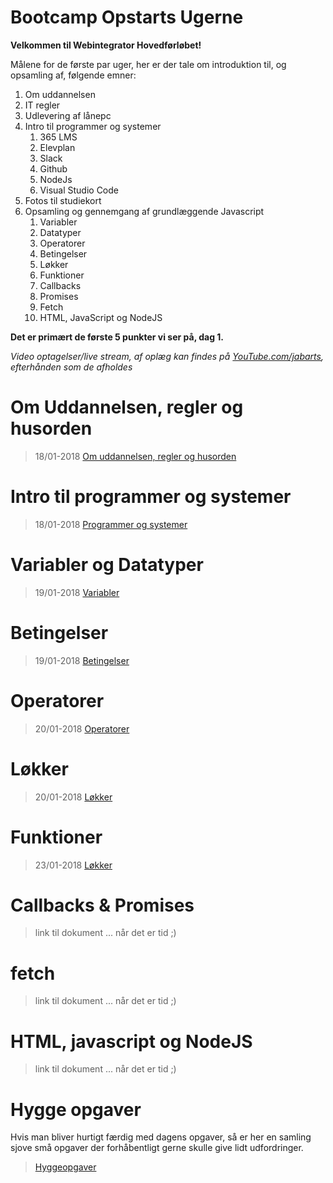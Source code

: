 # Bootcamp Opstarts Ugerne
**Velkommen til Webintegrator Hovedførløbet!**

Målene for de første par uger, her er der tale om introduktion til, og opsamling af, følgende emner:
1. Om uddannelsen 
1. IT regler
1. Udlevering af lånepc
1. Intro til programmer og systemer
   1. 365 LMS
   1. Elevplan
   1. Slack
   1. Github
   1. NodeJs
   1. Visual Studio Code
1. Fotos til studiekort
1. Opsamling og gennemgang af grundlæggende Javascript 
   1. Variabler
   1. Datatyper
   1. Operatorer
   1. Betingelser
   1. Løkker
   1. Funktioner
   1. Callbacks
   1. Promises
   1. Fetch
   1. HTML, JavaScript og NodeJS

**Det er primært de første 5 punkter vi ser på, dag 1.**


*Video optagelser/live stream, af oplæg kan findes på [YouTube.com/jabarts](https://youtube.com/jabarts), efterhånden som de afholdes*



# Om Uddannelsen, regler og husorden
>18/01-2018 [Om uddannelsen, regler og husorden](./regler-og-husorden.md)


# Intro til programmer og systemer 
>18/01-2018 [Programmer og systemer](./programmer-og-systemer.md)


# Variabler og Datatyper 
>19/01-2018 [Variabler](./variabler.md)


# Betingelser 
>19/01-2018 [Betingelser](./conditions.md)


# Operatorer 
>20/01-2018 [Operatorer](./operatorer.md)


# Løkker 
>20/01-2018 [Løkker](./loops.md)


# Funktioner 
>23/01-2018 [Løkker](./loops.md)


# Callbacks & Promises
>link til dokument ... når det er tid ;) 


# fetch 
>link til dokument ... når det er tid ;) 


# HTML, javascript og NodeJS
>link til dokument ... når det er tid ;) 



# Hygge opgaver
Hvis man bliver hurtigt færdig med dagens opgaver, så er her en samling sjove små opgaver der forhåbentligt gerne skulle give lidt udfordringer.

> [Hyggeopgaver](./hygge-opgaver.md)
